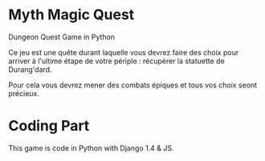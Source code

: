 Myth Magic Quest
================

Dungeon Quest Game in Python


Ce jeu est une quête durant laquelle vous devrez faire des choix pour arriver à l'ultime étape de votre périple : récupérer la statuette de Durang'dard.

Pour cela vous devrez mener des combats épiques et tous vos choix seont précieux. 



Coding Part
============
This game is code in Python with Django 1.4 & JS.
